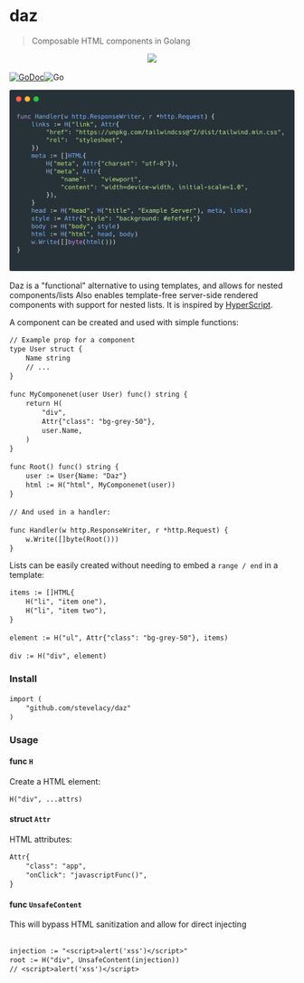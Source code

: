 # daz
> Composable HTML components in Golang

<p align="center">
	<img src="https://github.com/stevelacy/daz/raw/master/daz.go.png" width="300">
</p>

[![GoDoc](https://godoc.org/github.com/stevelacy/daz?status.svg)](https://godoc.org/github.com/stevelacy/daz)![Go](https://github.com/stevelacy/daz/workflows/Go/badge.svg)


![daz carbon example](./carbon.png)

Daz is a "functional" alternative to using templates, and allows for nested components/lists
Also enables template-free server-side rendered components with support for nested lists. It is inspired by [HyperScript](https://github.com/hyperhype/hyperscript).


A component can be created and used with simple functions:
```golang
// Example prop for a component
type User struct {
	Name string
	// ...
}

func MyComponenet(user User) func() string {
	return H(
		"div",
		Attr{"class": "bg-grey-50"},
		user.Name,
	)
}

func Root() func() string {
	user := User{Name: "Daz"}
	html := H("html", MyComponenet(user))
}

// And used in a handler:

func Handler(w http.ResponseWriter, r *http.Request) {
	w.Write([]byte(Root()))
}
```

Lists can be easily created without needing to embed a `range / end` in a template:
```golang
items := []HTML{
	H("li", "item one"),
	H("li", "item two"),
}

element := H("ul", Attr{"class": "bg-grey-50"}, items)

div := H("div", element)
```


### Install

```
import (
	"github.com/stevelacy/daz"
)

```

### Usage

#### func `H`

Create a HTML element:
```golang
H("div", ...attrs)

```

#### struct `Attr`

HTML attributes:
```golang
Attr{
	"class": "app",
	"onClick": "javascriptFunc()",
}
```

#### func `UnsafeContent`

This will bypass HTML sanitization and allow for direct injecting
```golang

injection := "<script>alert('xss')</script>"
root := H("div", UnsafeContent(injection))
// <script>alert('xss')</script>
```
